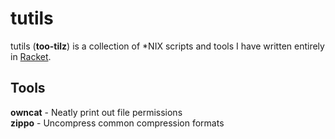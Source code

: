 # tutils

tutils (**too-tilz**) is a collection of *NIX scripts and tools I have written entirely in [Racket](https://racket-lang.org/). 

## Tools

**owncat** - Neatly print out file permissions  
**zippo** - Uncompress common compression formats
